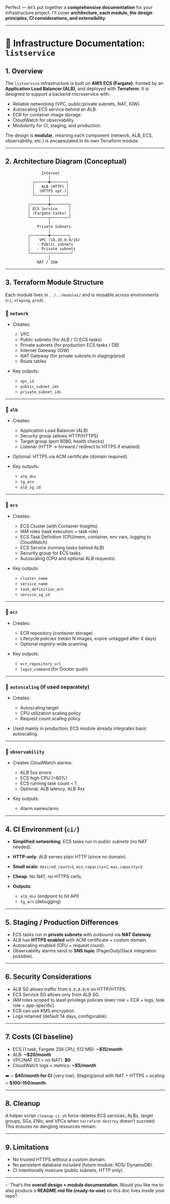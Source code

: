 Perfect — let’s put together a **comprehensive documentation** for your infrastructure project.
I’ll cover **architecture, each module, the design principles, CI considerations, and extensibility**.

---

# 📘 Infrastructure Documentation: `listservice`

## 1. Overview

The `listservice` infrastructure is built on **AWS ECS (Fargate)**, fronted by an **Application Load Balancer (ALB)**, and deployed with **Terraform**.
It is designed to support a backend microservice with:

* Reliable networking (VPC, public/private subnets, NAT, IGW).
* Autoscaling ECS service behind an ALB.
* ECR for container image storage.
* CloudWatch for observability.
* Modularity for CI, staging, and production.

The design is **modular**, meaning each component (network, ALB, ECS, observability, etc.) is encapsulated in its own Terraform module.

---

## 2. Architecture Diagram (Conceptual)

```
                Internet
                   │
            ┌──────▼───────┐
            │   ALB (HTTP) │
            │  (HTTPS opt.)│
            └──────┬───────┘
                   │
          ┌────────▼────────┐
          │ ECS Service     │
          │ (Fargate tasks) │
          └────────┬────────┘
                   │
              Private Subnets
                   │
          ┌────────▼────────┐
          │    VPC (10.10.0.0/16)
          │   - Public subnets
          │   - Private subnets
          └──────────────────┘
                   │
              NAT / IGW
```

---

## 3. Terraform Module Structure

Each module lives in `../../modules/` and is reusable across environments (`ci`, `staging`, `prod`).

### 🔹 `network`

* Creates:

  * VPC
  * Public subnets (for ALB / CI ECS tasks)
  * Private subnets (for production ECS tasks / DB)
  * Internet Gateway (IGW)
  * NAT Gateway (for private subnets in staging/prod)
  * Route tables

* Key outputs:

  * `vpc_id`
  * `public_subnet_ids`
  * `private_subnet_ids`

---

### 🔹 `alb`

* Creates:

  * Application Load Balancer (ALB)
  * Security group (allows HTTP/HTTPS)
  * Target group (port 8080, health checks)
  * Listener (HTTP → forward / redirect to HTTPS if enabled)

* Optional: HTTPS via ACM certificate (domain required).

* Key outputs:

  * `alb_dns`
  * `tg_arn`
  * `alb_sg_id`

---

### 🔹 `ecs`

* Creates:

  * ECS Cluster (with Container Insights)
  * IAM roles (task execution + task role)
  * ECS Task Definition (CPU/mem, container, env vars, logging to CloudWatch)
  * ECS Service (running tasks behind ALB)
  * Security group for ECS tasks
  * Autoscaling (CPU and optional ALB requests)

* Key outputs:

  * `cluster_name`
  * `service_name`
  * `task_definition_arn`
  * `service_sg_id`

---

### 🔹 `ecr`

* Creates:

  * ECR repository (container storage)
  * Lifecycle policies (retain N images, expire untagged after X days)
  * Optional registry-wide scanning

* Key outputs:

  * `ecr_repository_url`
  * `login_command` (for Docker push)

---

### 🔹 `autoscaling` (if used separately)

* Creates:

  * Autoscaling target
  * CPU utilization scaling policy
  * Request count scaling policy

* Used mainly in production; ECS module already integrates basic autoscaling.

---

### 🔹 `observability`

* Creates CloudWatch alarms:

  * ALB 5xx errors
  * ECS high CPU (>80%)
  * ECS running task count < 1
  * Optional: ALB latency, ALB 4xx

* Key outputs:

  * Alarm names/arns

---

## 4. CI Environment (`ci/`)

* **Simplified networking**: ECS tasks run in *public subnets* (no NAT needed).
* **HTTP-only**: ALB serves plain HTTP (since no domain).
* **Small scale**: `desired_count=1`, `min_capacity=1`, `max_capacity=2`.
* **Cheap**: No NAT, no HTTPS certs.
* **Outputs**:

  * `alb_dns` (endpoint to hit API)
  * `tg_arn` (debugging)

---

## 5. Staging / Production Differences

* ECS tasks run in **private subnets** with outbound via **NAT Gateway**.
* ALB has **HTTPS enabled** with ACM certificate + custom domain.
* Autoscaling enabled (CPU + request count).
* Observability alarms send to **SNS topic** (PagerDuty/Slack integration possible).

---

## 6. Security Considerations

* ALB SG allows traffic from `0.0.0.0/0` on HTTP/HTTPS.
* ECS Service SG allows only from ALB SG.
* IAM roles scoped to least-privilege policies (exec role = ECR + logs, task role = app-specific).
* ECR can use KMS encryption.
* Logs retained (default 14 days, configurable).

---

## 7. Costs (CI baseline)

* ECS (1 task, Fargate 256 CPU, 512 MB): **\~\$15/month**
* ALB: **\~\$20/month**
* VPC/NAT (CI = no NAT): **\$0**
* CloudWatch logs + metrics: **\~\$5/month**

➡️ \~ **\$40/month for CI** (very low).
Staging/prod with NAT + HTTPS + scaling = **\$100–150/month**.

---

## 8. Cleanup

A helper script `cleanup-ci.sh` force-deletes ECS services, ALBs, target groups, SGs, ENIs, and VPCs when `terraform destroy` doesn’t succeed.
This ensures no dangling resources remain.

---

## 9. Limitations

* No trusted HTTPS without a custom domain.
* No persistent database included (future module: RDS/ DynamoDB).
* CI intentionally insecure (public subnets, HTTP only).

---

✅ That’s the **overall design + module documentation**.
Would you like me to also produce a **README.md file (ready-to-use)** so this doc lives inside your repo?
